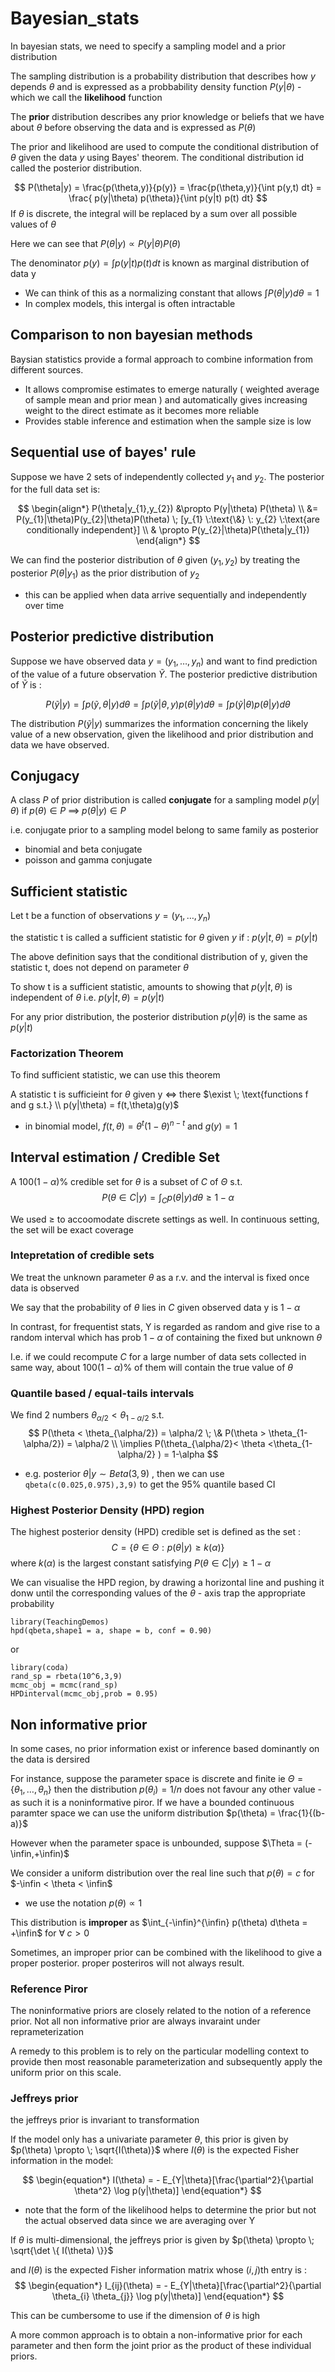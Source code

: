 # Bayesian_stats
In bayesian stats, we need to specify a sampling model and a prior distribution 

The sampling distribution is a probability distribution that describes how $y$  depends $\theta$  and is expressed as a probbability density function $P(y|\theta)$ - which we call the **likelihood** function

The **prior** distribution describes any prior knowledge or beliefs that we have about $\theta$ before observing the data and is expressed as $P(\theta)$

The prior and likelihood are used to compute the conditional distribution of $\theta$ given the data $y$ using Bayes' theorem. The conditional distribution id called the posterior distribution.

$$
P(\theta|y) = \frac{p(\theta,y)}{p(y)} = \frac{p(\theta,y)}{\int p(y,t) dt} = \frac{ p(y|\theta) p(\theta)}{\int p(y|t) p(t) dt}
$$
If $\theta$ is discrete, the integral will be replaced by a sum over all possible values of $\theta$

Here we can see that $P(\theta|y) \propto P(y|\theta) P(\theta)$

The denominator ${p(y)} = \int p(y|t) p(t) dt$ is known as marginal distribution of data y
- We can think of this as a normalizing constant that allows $\int P(\theta|y) d\theta = 1$
- In complex models, this intergal is often intractable

## Comparison to non bayesian methods
Baysian statistics provide a formal approach to combine information from different sources. 
- It allows compromise estimates to emerge naturally ( weighted average of sample mean and prior mean ) and automatically gives increasing weight to the direct estimate as it becomes more reliable
- Provides stable inference and estimation when the sample size is low

## Sequential use of bayes' rule
Suppose we have 2 sets of independently collected $y_{1}$ and $y_{2}$.
The posterior for the full data set is:

$$
\begin{align*}
P(\theta|y_{1},y_{2})  &\propto P(y|\theta) P(\theta) \\
&= P(y_{1}|\theta)P(y_{2}|\theta)P(\theta) \; [y_{1} \:\text{\&} \: y_{2} \:\text{are conditionally independent}] \\
& \propto P(y_{2}|\theta)P(\theta|y_{1})
\end{align*}
$$

We can find the posterior distribution of $\theta$ given $(y_{1},y_{2})$ by treating the posterior $P(\theta|y_{1})$ as the prior distribution of $y_{2}$
- this can be applied when data arrive sequentially and independently over time

## Posterior predictive distribution

Suppose we have observed data $y = (y_{1}, \dotsc, y_{n})$ and want to find prediction of the value of a future observation $\tilde{Y}$. The posterior predictive distribution of $\tilde{Y}$ is :

$$
P(\tilde{y}|y) = \int p(\tilde{y},\theta|y) d\theta = \int p(\tilde{y}|\theta,y) p(\theta|y) d\theta = \int p(\tilde{y}|\theta) p(\theta|y) d\theta
$$

The distribution $P(\tilde{y}|y)$ summarizes the information concerning the likely value of a new observation, given the likelihood and prior distribution and data we have observed. 

## Conjugacy
A class $P$ of prior distribution is called **conjugate** for a sampling model $p(y|\theta)$ if 
$p(\theta) \in P \; \implies \; p(\theta|y) \in P$

i.e. conjugate prior to a sampling model belong to same family as posterior
- binomial and beta conjugate 
- poisson and gamma conjugate


## Sufficient statistic
Let t be a function of observations $y = (y_{1}, \dotsc,y_{n})$

the statistic t is called a sufficient statistic for $\theta$ given $y$ if : $p(y|t,\theta) = p(y|t)$

The above definition says that the conditional distribution of y, given the statistic t, does not depend on parameter $\theta$

To show t is a sufficient statistic, amounts to showing that $p(y|t,\theta)$ is independent of $\theta$ i.e. $p(y|t,\theta) = p(y|t)$

For any prior distribution, the posterior distribution $p(y|\theta)$ is the same as $p(y|t)$

### Factorization Theorem

To find sufficient statistic, we can use this theorem

A statistic t is sufficieint for $\theta$ given y $\iff$ there $\exist \; \text{functions f and g s.t.} \\ p(y|\theta) = f(t,\theta)g(y)$
- in binomial model, $f(t,\theta) = \theta^{t}(1-\theta)^{n-t}$ and $g(y) = 1$

## Interval estimation / Credible Set

A $100(1-\alpha)$% credible set for $\theta$ is a subset of $C$ of $\Theta$ s.t. 
$$
P(\theta \in C| y) = \int_{C} p(\theta|y) d\theta \ge 1-\alpha
$$

We used $\ge$ to accoomodate discrete settings as well. In continuous setting, the set will be exact coverage

### Intepretation of credible sets
We treat the unknown parameter $\theta$ as a r.v. and the interval is fixed once data is observed

We say that the probability of $\theta$ lies in $C$ given observed data y is $1-\alpha$

In contrast, for frequentist stats, Y is regarded as random and give rise to a random interval which has prob $1-\alpha$ of containing the fixed but unknown $\theta$

I.e. if we could recompute $C$ for a large number of data sets collected in same way, about $100(1-\alpha)$% of them will contain the true value of $\theta$

### Quantile based / equal-tails intervals
We find 2 numbers $\theta_{\alpha/2} < \theta_{1 - \alpha/2}$ s.t. 
$$
P(\theta < \theta_{\alpha/2}) = \alpha/2 \; \& P(\theta > \theta_{1-\alpha/2}) = \alpha/2 \\
\implies P(\theta_{\alpha/2}< \theta <\theta_{1-\alpha/2} ) = 1-\alpha
$$

- e.g. posterior $\theta|y \sim Beta(3,9)$ , then we can use `qbeta(c(0.025,0.975),3,9)` to get the 95% quantile based CI

### Highest Posterior Density (HPD) region

The highest posterior density (HPD) credible set is defined as the set :
$$
C = \{\theta \in \Theta : p(\theta|y) \ge k(\alpha) \}
$$
where $k(\alpha)$ is the largest constant satisfying $P(\theta \in C|y) \ge 1-\alpha$

We can visualise the HPD region, by drawing a horizontal line and pushing it donw until the corresponding values of the $\theta$ - axis trap the appropriate probability

```
library(TeachingDemos)
hpd(qbeta,shape1 = a, shape = b, conf = 0.90)
```
or
```
library(coda)
rand_sp = rbeta(10^6,3,9)
mcmc_obj = mcmc(rand_sp)
HPDinterval(mcmc_obj,prob = 0.95)
```
## Non informative prior

In some cases, no prior information exist or inference based dominantly on the data is dersired

For instance, suppose the parameter space is discrete and finite ie $\Theta = \{\theta_{1},\dotsc,\theta_{n}\}$
then the distribution $p(\theta_{i}) = 1/n$ does not favour any other value - as such it is a noninformative piror. If we have a bounded continuous paramter space we can use the uniform distribution $p(\theta) = \frac{1}{(b-a)}$

However when the parameter space is unbounded, suppose $\Theta = (-\infin,+\infin)$

We consider a uniform distribution over the real line such that $p(\theta)= c$ for $-\infin < \theta < \infin$
- we use the notation $p(\theta) \propto 1$

This distribution is **improper** as $\int_{-\infin}^{\infin} p(\theta) d\theta = +\infin$ for $\forall\; c>0$

Sometimes, an improper prior can be combined with the likelihood to give a proper posterior. proper posteriros will not always result.
### Reference Piror

The noninformative priors are closely related to the notion of a reference prior. 
Not all non informative prior  are always invaraint under reprameterization

A remedy to this problem is to rely on the particular modelling context to provide then most reasonable parameterization and subsequently apply the uniform prior on this scale.

### Jeffreys prior

the jeffreys prior is invariant to transformation

If the model only has a univariate parameter $\theta$, this prior is given by $p(\theta) \propto \; \sqrt{I(\theta)}$ where $I(\theta)$ is the expected Fisher information in the model:

$$
\begin{equation*}
I(\theta) = - E_{Y|\theta}[\frac{\partial^2}{\partial \theta^2} \log p(y|\theta)]
\end{equation*}
$$
- note that the form of the likelihood helps to determine the prior but not the actual observed data since we are averaging over Y


If $\theta$ is multi-dimensional, the jeffreys prior is given by $p(\theta) \propto \; \sqrt{\det \{ I(\theta) \}}$

and $I(\theta)$ is the expected Fisher information matrix whose $(i,j)$th entry is :
$$
\begin{equation*}
I_{ij}(\theta) = - E_{Y|\theta}[\frac{\partial^2}{\partial \theta_{i} \theta_{j}} \log p(y|\theta)]
\end{equation*}
$$

This can be cumbersome to use if the dimension of $\theta$ is high

A more common approach is to obtain a non-informative prior for each parameter and then form the joint prior as the product of these individual priors. 


